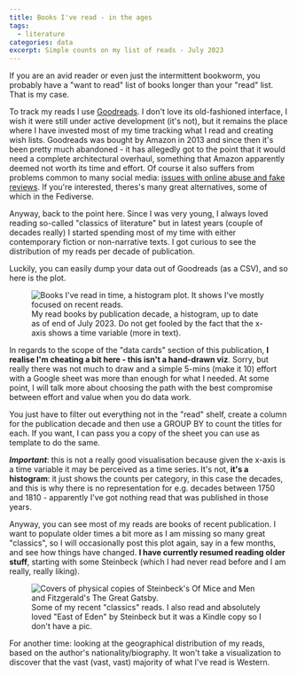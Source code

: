 ```yaml
---
title: Books I've read - in the ages
tags:
  - literature
categories: data
excerpt: Simple counts on my list of reads - July 2023
---
```


If you are an avid reader or even just the intermittent bookworm, you probably have a "want to read" list of books longer than your "read" list. That is my case.

To track my reads I use [Goodreads](https://www.goodreads.com/?ref=nav_hom). I don't love its old-fashioned interface, I wish it were still under active development (it's not), but it remains the place where I have invested most of my time tracking what I read and creating wish lists. Goodreads was bought by Amazon in 2013 and since then it's been pretty much abandoned - it has allegedly got to the point that it would need a complete architectural overhaul, something that Amazon apparently deemed not worth its time and effort. Of course it also suffers from problems common to many social media: [issues with online abuse and fake reviews](https://www.washingtonpost.com/technology/2023/07/01/amazon-goodreads-elizabeth-gilbert/). If you're interested, theres's many great alternatives, some of which in the Fediverse.

Anyway, back to the point here. Since I was very young, I always loved reading so-called "classics of literature" but in latest years (couple of decades really) I started spending most of my time with either contemporary fiction or non-narrative texts. I got curious to see the distribution of my reads per decade of publication.

Luckily, you can easily dump your data out of Goodreads (as a CSV), and so here is the plot.

<figure class="responsive">
  <img src="{{ site.url }}{{site.posts_images_path}}books-read-july-2023.png" alt="Books I've read in time, a histogram plot. It shows I've mostly focused on recent reads.">
  <figcaption>My read books by publication decade, a histogram, up to date as of end of July 2023. Do not get fooled by the fact that the x-axis shows a time variable (more in text).</figcaption>
</figure>

In regards to the scope of the "data cards" section of this publication, **I realise I'm cheating a bit here - this isn't a hand-drawn viz**. Sorry, but really there was not much to draw and a simple 5-mins (make it 10) effort with a Google sheet was more than enough for what I needed. At some point, I will talk more about choosing the path with the best compromise between effort and value when you do data work.

You just have to filter out everything not in the "read" shelf, create a column for the publication decade and then use a GROUP BY to count the titles for each. If you want, I can pass you a copy of the sheet you can use as template to do the same.

***Important***: this is not a really good visualisation because given the x-axis is a time variable it may be perceived as a time series. It's not, **it's a histogram**: it just shows the counts per category, in this case the decades, and this is why there is no representation for e.g. decades between 1750 and 1810 - apparently I've got nothing read that was published in those years.

Anyway, you can see most of my reads are books of recent publication. I want to populate older times a bit more as I am missing so many great "classics", so I will occasionally post this plot again, say in a few months, and see how things have changed. **I have currently resumed reading older stuff**, starting with some Steinbeck (which I had never read before and I am really, really liking).

<figure class="responsive">
  <img src="{{ site.url }}{{site.posts_images_path}}steinbeck-fitzgerald.png" alt="Covers of physical copies of Steinbeck's Of Mice and Men and Fitzgerald's The Great Gatsby.">
  <figcaption>Some of my recent "classics" reads. I also read and absolutely loved "East of Eden" by Steinbeck but it was a Kindle copy so I don't have a pic.</figcaption>
</figure>

For another time: looking at the geographical distribution of my reads, based on the author's nationality/biography. It won't take a visualization to discover that the vast (vast, vast) majority of what I've read is Western.